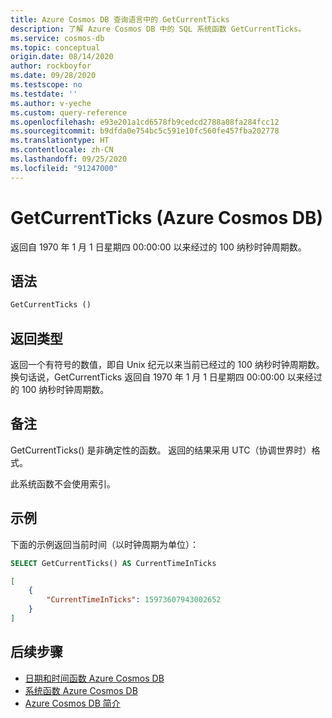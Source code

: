 ```yaml
---
title: Azure Cosmos DB 查询语言中的 GetCurrentTicks
description: 了解 Azure Cosmos DB 中的 SQL 系统函数 GetCurrentTicks。
ms.service: cosmos-db
ms.topic: conceptual
origin.date: 08/14/2020
author: rockboyfor
ms.date: 09/28/2020
ms.testscope: no
ms.testdate: ''
ms.author: v-yeche
ms.custom: query-reference
ms.openlocfilehash: e93e201a1cd6578fb9cedcd2788a08fa284fcc12
ms.sourcegitcommit: b9dfda0e754bc5c591e10fc560fe457fba202778
ms.translationtype: HT
ms.contentlocale: zh-CN
ms.lasthandoff: 09/25/2020
ms.locfileid: "91247000"
---
```

<!--Verified Successfully-->
# <a name="getcurrentticks-azure-cosmos-db"></a>GetCurrentTicks (Azure Cosmos DB)

返回自 1970 年 1 月 1 日星期四 00:00:00 以来经过的 100 纳秒时钟周期数。

## <a name="syntax"></a>语法

```sql
GetCurrentTicks ()
```

## <a name="return-types"></a>返回类型

返回一个有符号的数值，即自 Unix 纪元以来当前已经过的 100 纳秒时钟周期数。 换句话说，GetCurrentTicks 返回自 1970 年 1 月 1 日星期四 00:00:00 以来经过的 100 纳秒时钟周期数。

## <a name="remarks"></a>备注

GetCurrentTicks() 是非确定性的函数。 返回的结果采用 UTC（协调世界时）格式。

此系统函数不会使用索引。

## <a name="examples"></a>示例

下面的示例返回当前时间（以时钟周期为单位）：

```sql
SELECT GetCurrentTicks() AS CurrentTimeInTicks
```

```json
[
    {
        "CurrentTimeInTicks": 15973607943002652
    }
]
```

## <a name="next-steps"></a>后续步骤

- [日期和时间函数 Azure Cosmos DB](sql-query-date-time-functions.md)
- [系统函数 Azure Cosmos DB](sql-query-system-functions.md)
- [Azure Cosmos DB 简介](introduction.md)

<!-- Update_Description: new article about sql query getcurrentticks -->
<!--NEW.date: 09/28/2020-->